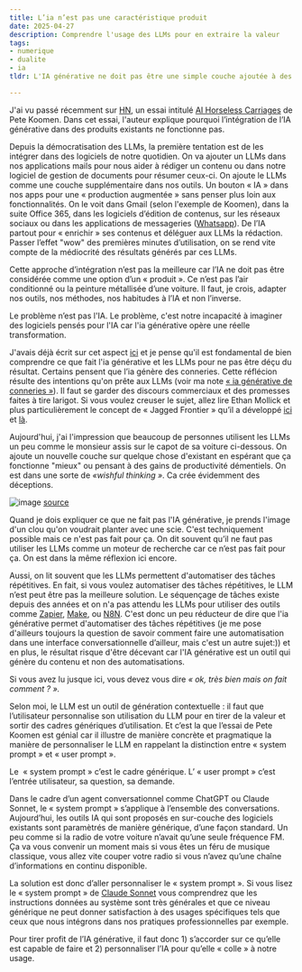 ```yaml
--- 
title: L’ia n’est pas une caractéristique produit
date: 2025-04-27
description: Comprendre l'usage des LLMs pour en extraire la valeur
tags:
- numerique
- dualite
- ia
tldr: L'IA générative ne doit pas être une simple couche ajoutée à des logiciels existants. Il faut repenser nos outils autour de l'IA, comprendre ses vrais usages (génération contextuelle, pas automatisation répétitive) et personnaliser son fonctionnement, notamment via le _system prompt_, pour en tirer une vraie valeur.

---
```


J'ai vu passé récemment sur [HN](https://news.ycombinator.com/), un essai intitulé [AI Horseless Carriages](https://koomen.dev/essays/horseless-carriages/) de Pete Koomen. 
Dans cet essai, l'auteur explique pourquoi l’intégration de l’IA générative dans des produits existants ne fonctionne pas. 

Depuis la démocratisation des LLMs, la première tentation est de les intégrer dans des logiciels de notre quotidien. On va ajouter un LLMs dans nos applications mails pour nous aider à rédiger un contenu ou dans notre logiciel de gestion de documents pour résumer ceux-ci. On ajoute le LLMs comme une couche supplémentaire dans nos outils. Un bouton « IA » dans nos apps pour une « production augmentée » sans penser plus loin aux fonctionnalités. On le voit dans Gmail (selon l'exemple de Koomen), dans la suite Office 365, dans les logiciels d’édition de contenus, sur les réseaux sociaux ou dans les applications de messageries ([Whatsapp](https://www.techradar.com/computing/websites-apps/whatsapp-says-forcing-blue-meta-ai-circle-on-everyone-is-a-good-thing-despite-fierce-backlash)). De l’IA partout pour « enrichir » ses contenus et déléguer aux LLMs la rédaction. Passer l’effet "wow" des premières minutes d’utilisation, on se rend vite compte de la médiocrité des résultats générés par ces LLMs.   

Cette approche d’intégration n’est pas la meilleure car l’IA ne doit pas être considérée comme une option d’un « produit ». Ce n’est pas l’air conditionné ou la peinture métallisée d’une voiture. Il faut, je crois, adapter nos outils, nos méthodes, nos habitudes à l’IA et non l’inverse.   

Le problème n’est pas l'IA. Le problème, c'est notre incapacité à imaginer des logiciels pensés pour l'IA car l'ia générative opère une réelle transformation.

J'avais déjà écrit sur cet aspect [ici](https://reflexions.florianernotte.be/post/ia-transformation/) et je pense qu'il est fondamental de bien comprendre ce que fait l'ia générative et les LLMs pour ne pas être déçu du résultat. Certains pensent que l’ia génère des conneries. Cette réflécion résulte des intentions qu'on prête aux LLMs (voir ma note  [« ia générative de conneries »](https://reflexions.florianernotte.be/post/ia-generative-de-conneries/)). Il faut se garder des discours commerciaux et des promesses faites à tire larigot. Si vous voulez creuser le sujet, allez lire Ethan Mollick et plus particulièrement le concept de « Jagged Frontier » qu’il a développé [ici](https://www.oneusefulthing.org/p/centaurs-and-cyborgs-on-the-jagged) et [là](https://www.hbs.edu/ris/Publication%20Files/24-013_d9b45b68-9e74-42d6-a1c6-c72fb70c7282.pdf).  

Aujourd'hui, j'ai l'impression que beaucoup de personnes utilisent les LLMs un peu comme le monsieur assis sur le capot de sa voiture ci-dessous. On ajoute un nouvelle couche sur quelque chose d'existant en espérant que ça fonctionne "mieux" ou pensant à des gains de productivité démentiels. On est dans une sorte de *«wishful thinking »*. Ca crée évidemment des déceptions. 

![image](https://media.licdn.com/dms/image/v2/D4E22AQGVHj-udPUfgw/feedshare-shrink_2048_1536/B4EZUnzFc3H0Ao-/0/1740129459986?e=1748476800&v=beta&t=P1F1PHzlLkn4gkFqbrLEW5t5AoAuCggib-_Ih5z2I9U) 
[source](https://www.linkedin.com/posts/pieter-goetghebuer-57689714b_ik-had-afgelopen-donderdagavond-het-genoegen-activity-7299764580136681473-n634?utm_source=share&utm_medium=member_android&rcm=ACoAAB2e4NABnCG8gF81YstpRVm2CiVrM1_QXF4) 

Quand je dois expliquer ce que ne fait pas l'IA générative, je prends l'image d'un clou qu'on voudrait planter avec une scie. C'est techniquement possible mais ce n'est pas fait pour ça. On dit souvent qu’il ne faut pas utiliser les LLMs comme un moteur de recherche  car ce n’est pas fait pour ça. On est dans la même réflexion ici encore. 

Aussi, on lit souvent que les LLMs permettent d'automatiser des tâches répétitives. En fait, si vous voulez automatiser des tâches répétitives, le LLM n’est peut être pas la meilleure solution. Le séquençage de tâches existe depuis des années et on n'a pas attendu les LLMs pour utiliser des outils comme [Zapier](https://zapier.com/), [Make](https://www.make.com/en), ou [N8N](https://n8n.io/). C'est donc un peu réducteur de dire que l'ia générative permet d'automatiser des tâches répétitives (je me pose d'ailleurs toujours la question de savoir comment faire une automatisation dans une interface conversationnelle d’ailleur, mais c'est un autre sujet:)) et en plus, le résultat risque d'être décevant car l'IA générative est un outil qui génère du contenu et non des automatisations. 

Si vous avez lu jusque ici, vous devez vous dire *« ok, très bien mais on fait comment ? ».* 

Selon moi, le LLM est un outil de génération contextuelle : il faut que l’utilisateur personnalise son utilisation du LLM pour en tirer de la valeur et sortir des cadres génériques d’utilisation. Et c’est la que l’essai de Pete Koomen est génial car il illustre de manière concrète et pragmatique la manière de personnaliser le LLM en rappelant la distinction entre « system prompt » et « user prompt ». 

Le  « system prompt » c’est le cadre générique. L’ « user prompt » c’est l’entrée utilisateur, sa question, sa demande. 

Dans le cadre d’un agent conversationnel comme ChatGPT ou Claude Sonnet, le « system prompt » s’applique à l’ensemble des conversations. Aujourd’hui, les outils IA qui sont proposés en sur-couche des logiciels existants sont paramètrés de manière générique, d’une façon standard. Un peu comme si la radio de votre voiture n’avait qu’une seule fréquence FM. Ça va vous convenir un moment mais si vous êtes un féru de musique classique, vous allez vite couper votre radio si vous n’avez qu’une chaîne d’informations en continu disponible. 

La solution est donc d’aller personnaliser le « system prompt ». Si vous lisez le « system prompt » de [Claude Sonnet](https://docs.anthropic.com/en/release-notes/system-prompts#feb-24th-2025) vous comprendrez que les instructions données au système sont très générales et que ce niveau générique ne peut donner satisfaction à des usages spécifiques tels que ceux que nous intégrons dans nos pratiques professionnelles par exemple. 

Pour tirer profit de l’IA générative, il faut donc 1) s’accorder sur ce qu’elle est capable de faire et 2) personnaliser l’IA pour qu’elle « colle » à notre usage. 
